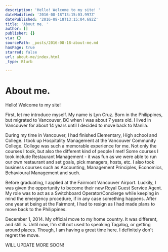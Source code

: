 ```yaml
---
description: 'Hello! Welcome to my site! '
dateModified: '2016-08-18T13:15:03.997Z'
datePublished: '2016-08-18T13:15:04.682Z'
title: 'About me. '
author: []
publisher: {}
via: {}
sourcePath: _posts/2016-08-18-about-me.md
hasPage: true
starred: false
url: about-me/index.html
_type: Blurb

---
```

# About me. 

Hello! Welcome to my site! 

First, let me introduce myself. My name is Lyn Cruz. Born in the Philippines, but migrated to Vancouver, BC when I was about 7 years old. I lived in Vancouver for about 14 years until I decided to move back to Manila. 

During my time in Vancouver, I had finished Elementary, High school and College. I took up Hospitality Management at the Vancouver Community College. College was such a memorable experience for me. Not only the courses I took, but also the different kind of people I met! Some courses I took include Restaurant Management - it was fun as we were able to run our own restaurant and set goals, pick managers, hosts, etc. I also took business courses such as Accounting, Management Principles, Economics, Behavioural Management and such. 

Before graduating, I applied at the Fairmont Vancouver Airport. Luckily, I was given the opportunity to become their new Royal Guest Service Agent. My role was to act as a Switchboard Operator/Concierge while keeping in mind the emergency procedure, if in any case something happens. After one year at being at the Fairmont, I had to resign as I had made plans to move back to the Philippines. 

December 1, 2014\. My official move to my home country. It was different, and still is. Until now, I'm still not used to speaking Tagalog, or getting around places. Though, I am having a great time here. I definitely don't regret the move. 

WILL UPDATE MORE SOON!
